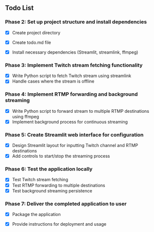 ## Todo List

### Phase 2: Set up project structure and install dependencies
- [x] Create project directory
- [x] Create todo.md file
- [x] Install necessary dependencies (Streamlit, streamlink, ffmpeg)


### Phase 3: Implement Twitch stream fetching functionality
- [x] Write Python script to fetch Twitch stream using streamlink
- [x] Handle cases where the stream is offline

### Phase 4: Implement RTMP forwarding and background streaming
- [x] Write Python script to forward stream to multiple RTMP destinations using ffmpeg
- [x] Implement background process for continuous streaming

### Phase 5: Create Streamlit web interface for configuration
- [x] Design Streamlit layout for inputting Twitch channel and RTMP destinations
- [x] Add controls to start/stop the streaming process

### Phase 6: Test the application locally
- [x] Test Twitch stream fetching
- [x] Test RTMP forwarding to multiple destinations
- [x] Test background streaming persistence

### Phase 7: Deliver the completed application to user
- [x] Package the application
- [x] Provide instructions for deployment and usage


